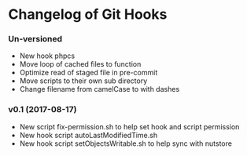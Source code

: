 # Changelog of Git Hooks



### Un-versioned

- New hook phpcs
- Move loop of cached files to function
- Optimize read of staged file in pre-commit
- Move scripts to their own sub directory
- Change filename from camelCase to with dashes


### v0.1 (2017-08-17)

- New script fix-permission.sh to help set hook and script permission
- New hook script autoLastModifiedTime.sh
- New hook script setObjectsWritable.sh to help sync with nutstore
